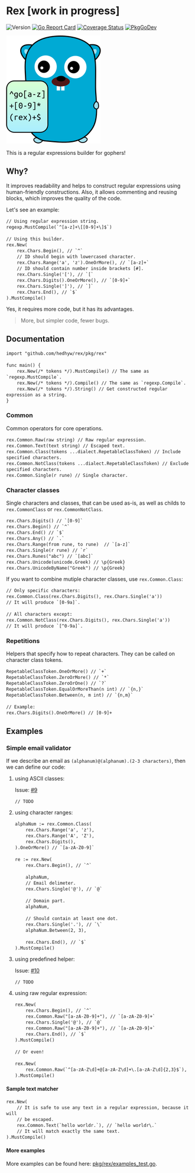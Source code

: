 # Rex [work in progress]

![Version](https://img.shields.io/github/v/tag/hedhyw/rex)
[![Go Report Card](https://goreportcard.com/badge/github.com/hedhyw/rex)](https://goreportcard.com/report/github.com/hedhyw/rex)
[![Coverage Status](https://coveralls.io/repos/github/hedhyw/rex/badge.svg?branch=main)](https://coveralls.io/github/hedhyw/rex?branch=main)
[![PkgGoDev](https://pkg.go.dev/badge/github.com/hedhyw/rex)](https://pkg.go.dev/github.com/hedhyw/rex?tab=doc)

![rex-gopher](_docs/gopher.png)

This is a regular expressions builder for gophers!

## Why?

It improves readability and helps to construct regular expressions using human-friendly constructions. Also, it allows commenting and reusing blocks, which improves the quality of the code.

Let's see an example:
```golang
// Using regular expression string.
regexp.MustCompile(`^[a-z]+\[[0-9]+\]$`)

// Using this builder.
rex.New(
    rex.Chars.Begin(), // `^`
    // ID should begin with lowercased character.
    rex.Chars.Range('a', 'z').OneOrMore(), // `[a-z]+`
    // ID should contain number inside brackets [#].
    rex.Chars.Single('['), // `[`
    rex.Chars.Digits().OneOrMore(), // `[0-9]+`
    rex.Chars.Single(']'), // `]`
    rex.Chars.End(), // `$`
).MustCompile()
```

Yes, it requires more code, but it has its advantages.
> More, but simpler code, fewer bugs.

## Documentation

```golang
import "github.com/hedhyw/rex/pkg/rex"

func main() {
    rex.New(/* tokens */).MustCompile() // The same as `regexp.MustCompile`.
    rex.New(/* tokens */).Compile() // The same as `regexp.Compile`.
    rex.New(/* tokens */).String() // Get constructed regular expression as a string.
}
```

### Common

Common operators for core operations.

```golang
rex.Common.Raw(raw string) // Raw regular expression.
rex.Common.Text(text string) // Escaped text.
rex.Common.Class(tokens ...dialect.RepetableClassToken) // Include specified characters.
rex.Common.NotClass(tokens ...dialect.RepetableClassToken) // Exclude specified characters.
rex.Common.Single(r rune) // Single character.
```

### Character classes

Single characters and classes, that can be used as-is, as well as childs to `rex.CommonClass` or `rex.CommonNotClass`.

```golang
rex.Chars.Digits() // `[0-9]`
rex.Chars.Begin() // `^`
rex.Chars.End() // `$`
rex.Chars.Any() // `.`
rex.Chars.Range(from rune, to rune)  // `[a-z]`
rex.Chars.Single(r rune) // `r`
rex.Chars.Runes("abc") // `[abc]`
rex.Chars.Unicode(unicode.Greek) // \p{Greek}
rex.Chars.UnicodeByName("Greek") // \p{Greek}
```

If you want to combine mutiple character classes, use `rex.Common.Class`:
```golang
// Only specific characters:
rex.Common.Class(rex.Chars.Digits(), rex.Chars.Single('a'))
// It will produce `[0-9a]`.

// All characters except:
rex.Common.NotClass(rex.Chars.Digits(), rex.Chars.Single('a'))
// It will produce `[^0-9a]`.
```


### Repetitions

Helpers that specify how to repeat characters. They can be called on character class tokens.

```golang
RepetableClassToken.OneOrMore() // `+`
RepetableClassToken.ZeroOrMore() // `*`
RepetableClassToken.ZeroOrOne() // `?`
RepetableClassToken.EqualOrMoreThan(n int) // `{n,}`
RepetableClassToken.Between(n, m int) // `{n,m}`

// Example:
rex.Chars.Digits().OneOrMore() // [0-9]+
```


## Examples

### Simple email validator

If we describe an email as `(alphanum)@(alphanum).(2-3 characters)`, then we can define our code:

1. using ASCII classes:

    Issue: [#9](https://github.com/hedhyw/rex/issues/9)
    ```golang
    // TODO
    ```

2. using character ranges:

    ```golang
    alphaNum := rex.Common.Class(
        rex.Chars.Range('a', 'z'),
        rex.Chars.Range('A', 'Z'),
        rex.Chars.Digits(),
    ).OneOrMore() // `[a-zA-Z0-9]`

    re := rex.New(
        rex.Chars.Begin(), // `^`

        alphaNum, 
        // Email delimeter.
        rex.Chars.Single('@'), // `@`

        // Domain part.
        alphaNum,

        // Should contain at least one dot.
        rex.Chars.Single('.'), // `\`
        alphaNum.Between(2, 3),

        rex.Chars.End(), // `$`
    ).MustCompile()
    ```

3. using predefined helper:

    Issue: [#10](https://github.com/hedhyw/rex/issues/10)
    ```golang
    // TODO
    ```

4. using raw regular expression:

    ```golang
    rex.New(
        rex.Chars.Begin(), // `^`
        rex.Common.Raw("[a-zA-Z0-9]+"), // `[a-zA-Z0-9]+`
        rex.Chars.Single('@'), // `@`
        rex.Common.Raw("[a-zA-Z0-9]+"), // `[a-zA-Z0-9]+`
        rex.Chars.End(), // `$`
    ).MustCompile()

    // Or even!

    rex.New(
        rex.Common.Raw(`^[a-zA-Z\d]+@[a-zA-Z\d]+\.[a-zA-Z\d]{2,3}$`),
    ).MustCompile()
    ```

#### Sample text matcher

```golang
rex.New(
    // It is safe to use any text in a regular expression, because it will
    // be escaped.
    rex.Common.Text(`hello worldr.`), // `hello worldr\.`
    // It will match exactly the same text.
).MustCompile()
```

#### More examples

More examples can be found here: [pkg/rex/examples_test.go](pkg/rex/examples_test.go).
